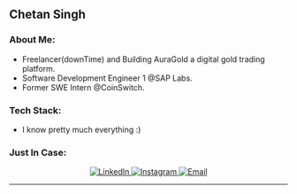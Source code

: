 
## Chetan Singh 

### About Me:
-  Freelancer(downTime) and Building AuraGold a digital gold trading platform.
-  Software Development Engineer 1 @SAP Labs.
-  Former SWE Intern @CoinSwitch.

### Tech Stack:

- I know pretty much everything :)

### Just In Case:

<p align="center">
  <a href="https://www.linkedin.com/in/chetan-singh-763316156/">
    <img alt="LinkedIn" src="https://img.shields.io/badge/LinkedIn-Chetan%20Singh-blue?style=flat-square&logo=linkedin">
  </a>
  <a href="https://www.instagram.com/chetan.singh18/">
    <img alt="Instagram" src="https://img.shields.io/badge/Instagram-chetan.singh18-red?style=flat-square&logo=instagram">
  </a>
  <a href="mailto:singhchetan0542@gmail.com">
    <img alt="Email" src="https://img.shields.io/badge/Email-singhchetan0542@gmail.com-green?style=flat-square&logo=gmail">
  </a>
</p>

<hr>
